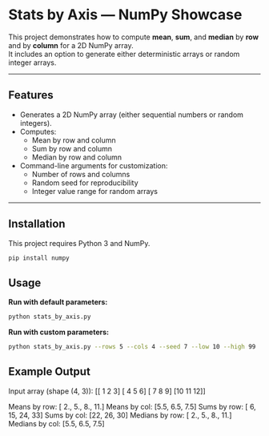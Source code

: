# Stats by Axis — NumPy Showcase

This project demonstrates how to compute **mean**, **sum**, and **median** by **row** and by **column** for a 2D NumPy array.  
It includes an option to generate either deterministic arrays or random integer arrays.

---

## Features
- Generates a 2D NumPy array (either sequential numbers or random integers).
- Computes:
  - Mean by row and column
  - Sum by row and column
  - Median by row and column
- Command-line arguments for customization:
  - Number of rows and columns
  - Random seed for reproducibility
  - Integer value range for random arrays

---

## Installation
This project requires Python 3 and NumPy.

```bash
pip install numpy
```

## Usage
**Run with default parameters:**

```bash
python stats_by_axis.py
```

**Run with custom parameters:**
```bash
python stats_by_axis.py --rows 5 --cols 4 --seed 7 --low 10 --high 99
```

## Example Output
Input array (shape (4, 3)):
[[ 1  2  3]
 [ 4  5  6]
 [ 7  8  9]
 [10 11 12]] 

Means by row:    [ 2.,  5.,  8., 11.]
Means by col:    [5.5, 6.5, 7.5]
Sums by row:     [ 6, 15, 24, 33]
Sums by col:     [22, 26, 30]
Medians by row:  [ 2.,  5.,  8., 11.]
Medians by col:  [5.5, 6.5, 7.5]
